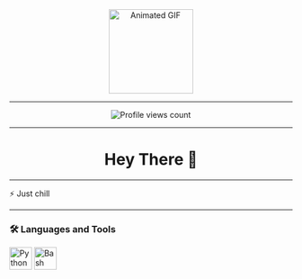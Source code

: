 <div align="center">
  <img src="https://media3.giphy.com/media/v1.Y2lkPTc5MGI3NjExbzNuY3hic3dnamtsZ21odzR3MG9seTViOWpqa3piZThldmZmODJ1OCZlcD12MV9pbnRlcm5hbF9pbnRlcm5hbF9naWZfYnlfaWQmY3Q9Zw/77rvjVcaJr1BgKSXtR/giphy.gif" alt="Animated GIF" width="150" height="150">
</div>

---

<div align="center">
  <img src="https://profile-counter.glitch.me/dineshpathro90/count.svg" alt="Profile views count">
</div>

---

<h1 align="center">Hey There 👋</h1>

---

<p align="left">⚡ Just chill</p>

---

<h3 align="left">🛠 Languages and Tools</h3>

<div align="left">
  <img src="https://cdn.jsdelivr.net/gh/devicons/devicon/icons/python/python-original.svg" alt="Python" width="40" height="40">
  <img src="https://cdn.jsdelivr.net/gh/devicons/devicon/icons/bash/bash-original.svg" alt="Bash" width="40" height="40">
</div>

